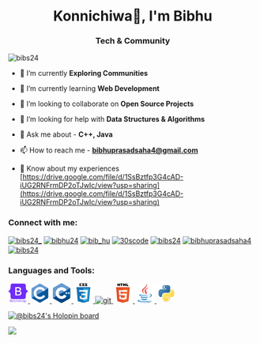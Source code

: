 <h1 align="center">Konnichiwa👋, I'm Bibhu</h1>
<h3 align="center">Tech & Community</h3>

<p align="left"> <img src="https://komarev.com/ghpvc/?username=bibs24&label=Profile%20views&color=0e75b6&style=flat" alt="bibs24" /> </p>

- 🔭 I’m currently **Exploring Communities**

- 🌱 I’m currently learning **Web Development**

- 👯 I’m looking to collaborate on **Open Source Projects**

- 🤝 I’m looking for help with **Data Structures & Algorithms**

- 💬 Ask me about - **C++, Java**

- 📫 How to reach me - **bibhuprasadsaha4@gmail.com**

- 📄 Know about my experiences [https://drive.google.com/file/d/1SsBztfp3G4cAD-iUG2RNFrmDP2oTJwIc/view?usp=sharing](https://drive.google.com/file/d/1SsBztfp3G4cAD-iUG2RNFrmDP2oTJwIc/view?usp=sharing)


<h3 align="left">Connect with me:</h3>
<p align="left">
<a href="https://twitter.com/bibs24_" target="blank"><img align="center" src="https://raw.githubusercontent.com/rahuldkjain/github-profile-readme-generator/master/src/images/icons/Social/twitter.svg" alt="bibs24_" height="30" width="40" /></a>
<a href="https://linkedin.com/in/bibhu24" target="blank"><img align="center" src="https://raw.githubusercontent.com/rahuldkjain/github-profile-readme-generator/master/src/images/icons/Social/linked-in-alt.svg" alt="bibhu24" height="30" width="40" /></a>
<a href="https://instagram.com/bib_hu" target="blank"><img align="center" src="https://raw.githubusercontent.com/rahuldkjain/github-profile-readme-generator/master/src/images/icons/Social/instagram.svg" alt="bib_hu" height="30" width="40" /></a>
<a href="https://www.youtube.com/c/30scode" target="blank"><img align="center" src="https://raw.githubusercontent.com/rahuldkjain/github-profile-readme-generator/master/src/images/icons/Social/youtube.svg" alt="30scode" height="30" width="40" /></a>
<a href="https://www.codechef.com/users/bibs24" target="blank"><img align="center" src="https://cdn.jsdelivr.net/npm/simple-icons@3.1.0/icons/codechef.svg" alt="bibs24" height="30" width="40" /></a>
<a href="https://www.hackerrank.com/bibhuprasadsaha4" target="blank"><img align="center" src="https://raw.githubusercontent.com/rahuldkjain/github-profile-readme-generator/master/src/images/icons/Social/hackerrank.svg" alt="bibhuprasadsaha4" height="30" width="40" /></a>
<a href="https://www.leetcode.com/bibs24" target="blank"><img align="center" src="https://raw.githubusercontent.com/rahuldkjain/github-profile-readme-generator/master/src/images/icons/Social/leet-code.svg" alt="bibs24" height="30" width="40" /></a>
</p>

<h3 align="left">Languages and Tools:</h3>
<p align="left"> <a href="https://getbootstrap.com" target="_blank" rel="noreferrer"> <img src="https://raw.githubusercontent.com/devicons/devicon/master/icons/bootstrap/bootstrap-plain-wordmark.svg" alt="bootstrap" width="40" height="40"/> </a> <a href="https://www.cprogramming.com/" target="_blank" rel="noreferrer"> <img src="https://raw.githubusercontent.com/devicons/devicon/master/icons/c/c-original.svg" alt="c" width="40" height="40"/> </a> <a href="https://www.w3schools.com/cpp/" target="_blank" rel="noreferrer"> <img src="https://raw.githubusercontent.com/devicons/devicon/master/icons/cplusplus/cplusplus-original.svg" alt="cplusplus" width="40" height="40"/> </a> <a href="https://www.w3schools.com/css/" target="_blank" rel="noreferrer"> <img src="https://raw.githubusercontent.com/devicons/devicon/master/icons/css3/css3-original-wordmark.svg" alt="css3" width="40" height="40"/> </a> <a href="https://git-scm.com/" target="_blank" rel="noreferrer"> <img src="https://www.vectorlogo.zone/logos/git-scm/git-scm-icon.svg" alt="git" width="40" height="40"/> </a> <a href="https://www.w3.org/html/" target="_blank" rel="noreferrer"> <img src="https://raw.githubusercontent.com/devicons/devicon/master/icons/html5/html5-original-wordmark.svg" alt="html5" width="40" height="40"/> </a> <a href="https://www.java.com" target="_blank" rel="noreferrer"> <img src="https://raw.githubusercontent.com/devicons/devicon/master/icons/java/java-original.svg" alt="java" width="40" height="40"/> </a> <a href="https://www.python.org" target="_blank" rel="noreferrer"> <img src="https://raw.githubusercontent.com/devicons/devicon/master/icons/python/python-original.svg" alt="python" width="40" height="40"/> </a> </p>


[![@bibs24's Holopin board](https://holopin.io/api/user/board?user=bibs24)](https://holopin.io/@bibs24)<br/>




![](https://github-readme-stats.vercel.app/api?username=bibs24&&show_icons=true&title_color=ffffff&icon_color=bb2acf&text_color=daf7dc&bg_color=191919)
